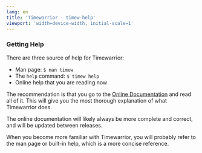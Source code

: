 ```yaml
---
lang: en
title: 'Timewarrior - timew-help'
viewport: 'width=device-width, initial-scale=1'
---
```


### Getting Help

There are three source of help for Timewarrior:

- Man page: `$ man timew`
- The `help` command: `$ timew help`
- Online help that you are reading now

The recommendation is that you go to the [Online Documentation](/docs)
and read all of it.
This will give you the most thorough explanation of
what Timewarrior does.

The online documentation will likely always be more complete and
correct, and will be updated between releases.

When you become more familiar with Timewarrior, you will probably refer
to the man page or built-in help, which is a more concise reference.
